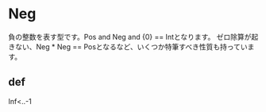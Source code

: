 # Neg

負の整数を表す型です。Pos and Neg and {0} == Intとなります。
ゼロ除算が起きない、Neg * Neg == Posとなるなど、いくつか特筆すべき性質も持っています。

## def

Inf<..-1
